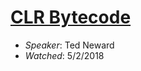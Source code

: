 # [CLR Bytecode](https://www.lynda.com/Windows-tutorials/CLR-Bytecode/614297-2.html)

+ _Speaker_: Ted Neward
+ _Watched_: 5/2/2018
